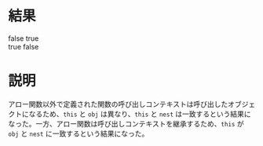 # 結果
false true \
true false

# 説明
アロー関数以外で定義された関数の呼び出しコンテキストは呼び出したオブジェクトになるため、`this` と `obj` は異なり、`this` と `nest` は一致するという結果になった。一方、アロー関数は呼び出しコンテキストを継承するため、`this` が `obj` と `nest` に一致するという結果になった。